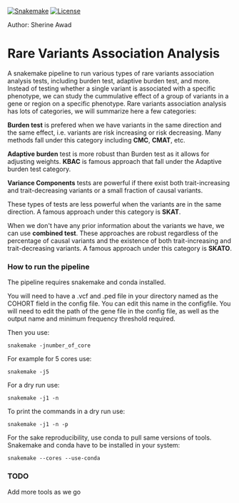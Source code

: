 [![Snakemake](https://img.shields.io/badge/snakemake-≥6.0.2-brightgreen.svg)](https://snakemake.github.io)
[![License](https://img.shields.io/badge/License-BSD_3--Clause-blue.svg)](https://opensource.org/licenses/BSD-3-Clause)

Author: Sherine Awad 

Rare Variants Association Analysis  
=======================================================================================

A snakemake pipeline to run various types of rare variants association analysis tests, including burden test, adaptive burden test, and more. 
Instead of testing whether a single variant is associated with a specific phenotype, we can study the cummulative effect of a group of variants in a gene or region on a specific phenotype. Rare variants association analysis has lots of categories, we will summarize here a few categories:

**Burden test** is prefered when we have variants in the same direction and the same effect, i.e. variants are risk increasing or risk decreasing. Many methods fall under this category including **CMC**, **CMAT**, etc. 

**Adaptive burden** test is more robust than Burden test as it allows for adjusting weights. **KBAC** is famous approach that fall under the Adaptive burden test category.  

**Variance Components** tests are powerful if there exist both trait-increasing and trait-decreasing variants or a small fraction of causal variants.

These types of tests are less powerful when the variants are in the same direction. A famous approach under this category is **SKAT**.

When we don't have any prior information about the variants we have, we can use **combined test**. These approaches are robust regardless of the percentage of causal variants and
the existence of both trait-increasing and trait-decreasing variants. A famous approach under this category is **SKATO**. 




### How to run the pipeline 

The pipeline requires snakemake and conda installed. 

You will need to have a .vcf and .ped file in your directory named as the COHORT field in the config file. You can edit this name in the configfile.  You will need to edit the path of the gene file in the config file, as well as the output name and minimum frequency threshold required. 

Then you use: 

    snakemake -jnumber_of_core

For example for 5 cores use:

    snakemake -j5 

For a dry run use: 

    snakemake -j1 -n 


To print the commands in a dry run use:

    snakemake -j1 -n -p 

For the sake reproducibility, use conda to pull same versions of tools. Snakemake and conda have to be installed in your system:

    snakemake --cores --use-conda

### TODO 

Add more tools as we go 


